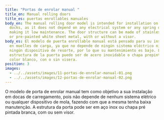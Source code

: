 ```yaml
---
title: "Portas de enrolar manual "
title_en: Manual rolling doors
title_es: puertas enrollables manuales
body_en: The manual rolling door model is intended for installation on loading
  docks, as it does not depend on any electrical system or any spring device,
  making it low maintenance. The door structure can be made of stainless steel
  or pre-painted white sheet metal, with or without a visor.
body_es: El modelo de puerta enrollable manual está pensado para su instalación
  en muelles de carga, ya que no depende de ningún sistema eléctrico ni de
  ningún dispositivo de resorte, por lo que su mantenimiento es bajo. La
  estructura de la puerta puede ser de acero inoxidable o chapa prepintada de
  color blanco, con o sin visera.
position: 3
images:
  - ../../assets/images/11-portas-de-enrolar-manual-01.png
  - ../../assets/images/12-portas-de-enrolar-manual-02.png
---
```

O modelo de porta de enrolar manual tem como objetivo a sua instalação em docas de carregamento, pois não depende de nenhum sistema elétrico ou qualquer dispositivo de mola, fazendo com que a mesma tenha baixa manutenção. A estrutura da porta pode ser em aço inox ou chapa pré pintada branca, com ou sem visor.